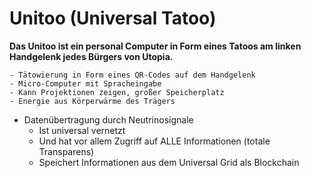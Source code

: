 # Unitoo (Universal Tatoo)

**Das Unitoo ist ein personal Computer in Form eines Tatoos am linken Handgelenk jedes Bürgers von Utopia.**

	- Tätowierung in Form eines QR-Codes auf dem Handgelenk
	- Micro-Computer mit Spracheingabe
	- Kann Projektionen zeigen, großer Speicherplatz
	- Energie aus Körperwärme des Trägers
  - Datenübertragung durch Neutrinosignale
	- Ist universal vernetzt 
	- Und hat vor allem Zugriff auf ALLE Informationen (totale Transparens)
	- Speichert Informationen aus dem Universal Grid als Blockchain
